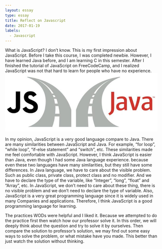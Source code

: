```yaml
---
layout: essay
type: essay
title: Reflect on Javascript
date: 2017-01-19
labels:
  - Javascript
---
```




   What is JavaScript? I don’t know. This is my first impression about JavaScript. Before I take this course, I was completed newbie. However, I have learned Java before, and I am learning C in this semester. After I finished the tutorial of JavaScript on FreeCodeCamp, and I realized JavaScript was not that hard to learn for people who have no experience.
<img class="ui tiny right spaced image" src="../images/Java-vs.-JavaScript.jpg">

   In my opinion, JavaScript is a very good language compare to Java. There are many similarities between JavaScript and Java. For example, “for loop”, “while loop”, “if-else statement” and “switch”, etc. These similarities made me feel comfortable with JavaScript. However, I think JavaScript is easier than Java, even though I had some Java language experience. because even these two languages have many similarities, but they still have some differences. In Java language, we have to care about the visible problem. Such as public class, private class, protect class and no modifier. And we have to declare the type of the variable, like “Integer”, “long”, “float” and “Array”, etc. In JavaScript, we don’t need to care about these thing, there is no visible problem and we don’t need to declare the type of variable. Also, JavaScript is a very great programming language since it is widely used in many Companies and applications. Therefore, I think JavaScript is a good programming language for learning.

   The practices WODs were helpful and I liked it. Because we attempted to do the practice first then watch how our professor solve it. In this order, we will deeply think about the question and try to solve it by ourselves. Then compare the solution to professor’s solution, we may find out some easy ways to solve the problem, or what mistake have you made. This better than just watch the solution without thinking. 
